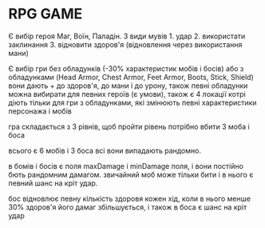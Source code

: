 # RPG GAME 
Є вибір героя Маг, Воїн, Паладін.
3 види мувів 1. удар 2. використати заклинання 3. відновити здоров'я (відновлення через використання мани) 

Є вибір гри без обладунків (-30% характеристик мобів і босів) або з обладунками (Head Armor, Chest Armor, Feet Armor, Boots, Stick, Shield) вони дають + до здоров'я, до мани і до урону, також певні обладунки можна вибирати для певних героїв   (є умови), також  є 4 локації котрі діють тільки для гри з обладунками, які змінюють певні характеристики персонажа і мобів 

гра складається з 3 рівнів, щоб пройти рівень потрібно вбити 3 моба і боса   

всього є 6 мобів і 3 боса всі вони випадають рандомно.

в бомів  і босів є поля maxDamage і minDamage поля, і вони постійно бють рандомним дамагом. 
звичайний моб може тільки бити і в нього є певний шанс на кріт удар. 

бос відновлює певну кількість здоровя кожен хід, коли в нього менше 30% здоров'я його дамаг збільшується,
і також в боса є шанс на кріт удар 



